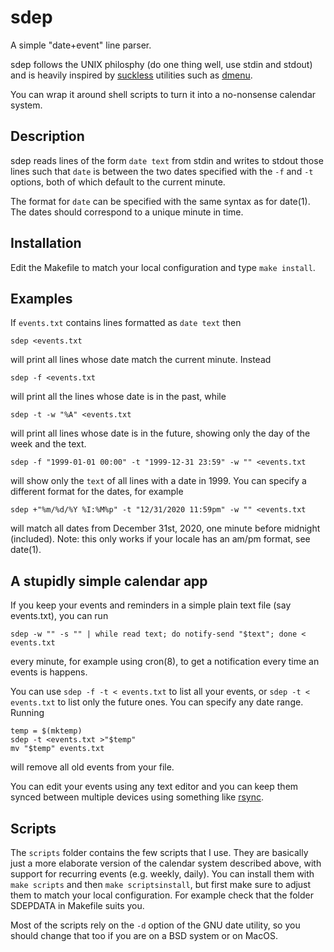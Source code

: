 # sdep
A simple "date+event" line parser.

sdep follows the UNIX philosphy (do one thing well, use stdin and stdout) and
is heavily inspired by [suckless](https://suckless.org) utilities such as
[dmenu](https://tools.suckless.org/dmenu/).

You can wrap it around shell scripts to turn it into a no-nonsense calendar
system.

## Description

sdep reads lines of the form `date text` from stdin and writes to stdout those
lines such that `date` is between the two dates specified with the `-f` and
`-t` options, both of which default to the current minute.

The format for `date` can be specified with the same syntax as for date(1).
The dates should correspond to a unique minute in time. 

## Installation
Edit the Makefile to match your local configuration and type `make install`.

## Examples
If `events.txt` contains lines formatted as `date text` then

```
sdep <events.txt
```

will print all lines whose date match the current minute. Instead

```
sdep -f <events.txt
```

will print all the lines whose date is in the past, while

```
sdep -t -w "%A" <events.txt
```

will print all lines whose date is in the future, showing only the day of the
week and the text.

```
sdep -f "1999-01-01 00:00" -t "1999-12-31 23:59" -w "" <events.txt
```

will show only the `text` of all lines with a date in 1999. You can specify a
different format for the dates, for example

```
sdep +"%m/%d/%Y %I:%M%p" -t "12/31/2020 11:59pm" -w "" <events.txt
```

will match all dates from December 31st, 2020, one minute before midnight
(included). Note: this only works if your locale has an am/pm format, see
date(1).

## A stupidly simple calendar app
If you keep your events and reminders in a simple plain text file (say
events.txt), you can run

```
sdep -w "" -s "" | while read text; do notify-send "$text"; done < events.txt
```

every minute, for example using cron(8), to get a notification every time
an events is happens.

You can use `sdep -f -t < events.txt` to list all your events, or 
`sdep -t < events.txt` to list only the future ones. You can specify any date
range. Running

```
temp = $(mktemp)
sdep -t <events.txt >"$temp"
mv "$temp" events.txt
```

will remove all old events from your file.

You can edit your events using any text editor and you can keep them synced
between multiple devices using something like
[rsync](https://rsync.samba.org/).

## Scripts
The `scripts` folder contains the few scripts that I use. They are basically 
just a more elaborate version of the calendar system described above,
with support for recurring events (e.g. weekly, daily). You can install them
with `make scripts` and then `make scriptsinstall`, but first make sure to
adjust them to match your local configuration.
For example check that the folder SDEPDATA in Makefile suits you.

Most of the scripts rely on the `-d` option of the GNU date utility, so you
should change that too if you are on a BSD system or on MacOS.
